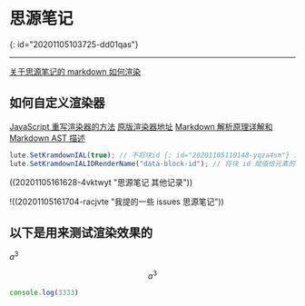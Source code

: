 # 思源笔记
{: id="20201105103725-dd01qas"}

---

[关于思源笔记的 markdown 如何渲染](https://github.com/siyuan-note/siyuan/issues/418)

## 如何自定义渲染器

[JavaScript 重写渲染器的方法](https://github.com/88250/lute/issues/5)  [原版渲染器地址](https://github.com/88250/lute/blob/master/render/html_renderer.go)   [Markdown 解析原理详解和 Markdown AST 描述](https://ld246.com/article/1587637426085)


```javascript
lute.SetKramdownIAL(true); // 不将块id {: id="20201105110148-yqza4sm"} 渲染为文本
lute.SetKramdownIALIDRenderName("data-block-id"); // 将块 id 赋值给元素的data-block-id
```

((20201105161628-4vktwyt "思源笔记 其他记录"))

!((20201105161704-racjvte "我提的一些 issues  思源笔记"))

 


## 以下是用来测试渲染效果的 

$a^3$  

$$
a^3
$$

```javascript {run}
console.log(3333)
```
